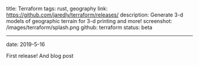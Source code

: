 title: Terraform
tags: rust, geography
link: https://github.com/jaredly/terraform/releases/
description: Generate 3-d models of geographic terrain for 3-d printing and more!
screenshot: /images/terraform/splash.png
github: terraform
status: beta

---
date: 2019-5-16

First release! And blog post
